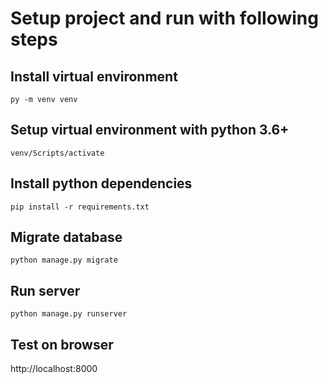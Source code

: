 # Setup project and run with following steps
## Install virtual environment
```py -m venv venv```

## Setup virtual environment with python 3.6+
```venv/Scripts/activate```

## Install python dependencies
```pip install -r requirements.txt```

## Migrate database
```python manage.py migrate```

## Run server
```python manage.py runserver```

## Test on browser
http://localhost:8000
